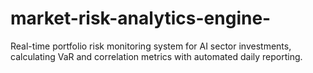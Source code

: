 # market-risk-analytics-engine-
Real-time portfolio risk monitoring system for AI sector investments, calculating VaR and correlation metrics with automated daily reporting.
